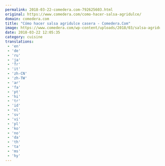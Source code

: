 ```yaml
---
permalink: 2018-03-22-comedera.com-792625603.html
original: https://www.comedera.com/como-hacer-salsa-agridulce/
domain: comedera.com
title: "Cómo hacer salsa agridulce casera - Comedera.Com"
image: https://www.comedera.com/wp-content/uploads/2018/03/salsa-agridulce.jpg
date: 2018-03-22 12:05:35
category: cuisine
translations: 
 - 'en'
 - 'de'
 - 'ru'
 - 'ja'
 - 'fr'
 - 'it'
 - 'zh-CN'
 - 'zh-TW'
 - 'ar'
 - 'fa'
 - 'pt'
 - 'hi'
 - 'tr'
 - 'id'
 - 'nl'
 - 'sv'
 - 'vi'
 - 'pl'
 - 'ko'
 - 'no'
 - 'da'
 - 'th'
 - 'ta'
 - 'ms'
 - 'hy'
---
```


